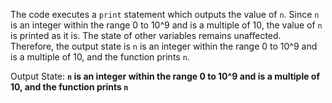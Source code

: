 The code executes a `print` statement which outputs the value of `n`. Since `n` is an integer within the range 0 to 10^9 and is a multiple of 10, the value of `n` is printed as it is. The state of other variables remains unaffected. Therefore, the output state is `n` is an integer within the range 0 to 10^9 and is a multiple of 10, and the function prints `n`.

Output State: **`n` is an integer within the range 0 to 10^9 and is a multiple of 10, and the function prints `n`**